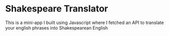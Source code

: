 # Shakespeare Translator

This is a mini-app I built using Javascript where I fetched an API to translate your english phrases into Shakespearean English

